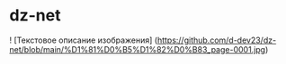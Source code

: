 # dz-net

! [Текстовое описание изображения] (https://github.com/d-dev23/dz-net/blob/main/%D1%81%D0%B5%D1%82%D0%B83_page-0001.jpg)


